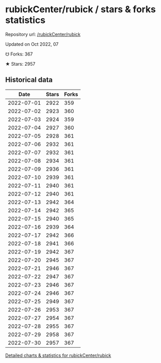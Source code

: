 # rubickCenter/rubick / stars & forks statistics

Repository url: [/rubickCenter/rubick](https://github.com/rubickCenter/rubick)

Updated on Oct 2022, 07

☋ Forks: 367

★ Stars: 2957

## Historical data
| Date | Stars | Forks |
|------|-------|-------|
| 2022-07-01 | 2922 | 359 | 
| 2022-07-02 | 2923 | 360 | 
| 2022-07-03 | 2924 | 359 | 
| 2022-07-04 | 2927 | 360 | 
| 2022-07-05 | 2928 | 361 | 
| 2022-07-06 | 2932 | 361 | 
| 2022-07-07 | 2932 | 361 | 
| 2022-07-08 | 2934 | 361 | 
| 2022-07-09 | 2936 | 361 | 
| 2022-07-10 | 2939 | 361 | 
| 2022-07-11 | 2940 | 361 | 
| 2022-07-12 | 2940 | 361 | 
| 2022-07-13 | 2942 | 364 | 
| 2022-07-14 | 2942 | 365 | 
| 2022-07-15 | 2940 | 365 | 
| 2022-07-16 | 2939 | 364 | 
| 2022-07-17 | 2942 | 366 | 
| 2022-07-18 | 2941 | 366 | 
| 2022-07-19 | 2942 | 367 | 
| 2022-07-20 | 2945 | 367 | 
| 2022-07-21 | 2946 | 367 | 
| 2022-07-22 | 2947 | 367 | 
| 2022-07-23 | 2946 | 367 | 
| 2022-07-24 | 2946 | 367 | 
| 2022-07-25 | 2949 | 367 | 
| 2022-07-26 | 2953 | 367 | 
| 2022-07-27 | 2954 | 367 | 
| 2022-07-28 | 2955 | 367 | 
| 2022-07-29 | 2958 | 367 | 
| 2022-07-30 | 2957 | 367 | 


[Detailed charts & statistics for rubickCenter/rubick](https://reviewgithub.com/rep/rubickCenter/rubick)
